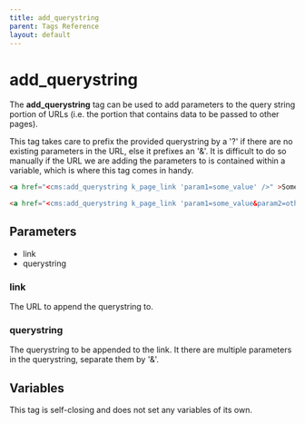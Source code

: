```yaml
---
title: add_querystring
parent: Tags Reference
layout: default
---
```


# add_querystring

The **add\_querystring** tag can be used to add parameters to the query string portion of URLs (i.e. the portion that contains data to be passed to other pages).

This tag takes care to prefix the provided querystring by a '?' if there are no existing parameters in the URL, else it prefixes an '&'. It is difficult to do so manually if the URL we are adding the parameters to is contained within a variable, which is where this tag comes in handy.

```html
<a href="<cms:add_querystring k_page_link 'param1=some_value' />" >Some link</a>
```

```html
<a href="<cms:add_querystring k_page_link 'param1=some_value&param2=other_value' />" >Some link</a>
```

## Parameters

* link
* querystring

### link

The URL to append the querystring to.

### querystring

The querystring to be appended to the link. It there are multiple parameters in the querystring, separate them by '&'.

## Variables

This tag is self-closing and does not set any variables of its own.
